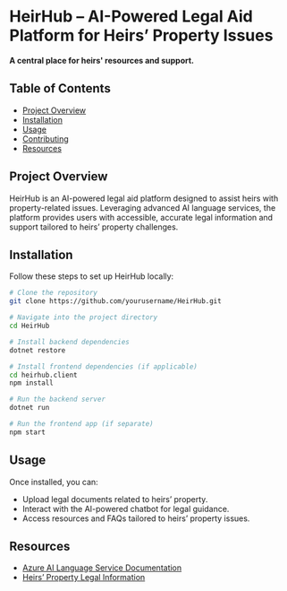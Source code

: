 # HeirHub – AI-Powered Legal Aid Platform for Heirs’ Property Issues  
**A central place for heirs' resources and support.**

## Table of Contents
- [Project Overview](#project-overview)
- [Installation](#installation)
- [Usage](#usage)
- [Contributing](#contributing)
- [Resources](#resources)

## Project Overview
HeirHub is an AI-powered legal aid platform designed to assist heirs with property-related issues. Leveraging advanced AI language services, the platform provides users with accessible, accurate legal information and support tailored to heirs’ property challenges.

## Installation
Follow these steps to set up HeirHub locally:

```bash
# Clone the repository
git clone https://github.com/yourusername/HeirHub.git

# Navigate into the project directory
cd HeirHub

# Install backend dependencies
dotnet restore

# Install frontend dependencies (if applicable)
cd heirhub.client
npm install

# Run the backend server
dotnet run

# Run the frontend app (if separate)
npm start
```

## Usage
Once installed, you can:

- Upload legal documents related to heirs’ property.
- Interact with the AI-powered chatbot for legal guidance.
- Access resources and FAQs tailored to heirs’ property issues.


## Resources
- [Azure AI Language Service Documentation](https://learn.microsoft.com/en-us/azure/ai-services/language-service/)
- [Heirs’ Property Legal Information](https://www.americanbar.org/groups/crsj/publications/human_rights_magazine_home/wealth-disparities-in-the-black-community/heirs-property/)